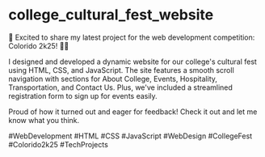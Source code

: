 # college_cultural_fest_website
🚀 Excited to share my latest project for the web development competition: Colorido 2k25! 🎨🌟

I designed and developed a dynamic website for our college's cultural fest using HTML, CSS, and JavaScript. 
The site features a smooth scroll navigation with sections for About College, Events, Hospitality, Transportation, and Contact Us. 
Plus, we've included a streamlined registration form to sign up for events easily.

Proud of how it turned out and eager for feedback! Check it out and let me know what you think.

#WebDevelopment #HTML #CSS #JavaScript #WebDesign #CollegeFest #Colorido2k25 #TechProjects

